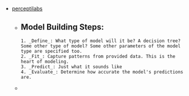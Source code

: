 - [perceptilabs](https://www.perceptilabs.com/papers)
	- Model Building Steps:
		-
		  1. _Define_: What type of model will it be? A decision tree? Some other type of model? Some other parameters of the model type are specified too.
		  2. _Fit_: Capture patterns from provided data. This is the heart of modeling.
		  3. _Predict_: Just what it sounds like
		  4. _Evaluate_: Determine how accurate the model's predictions are.
	-